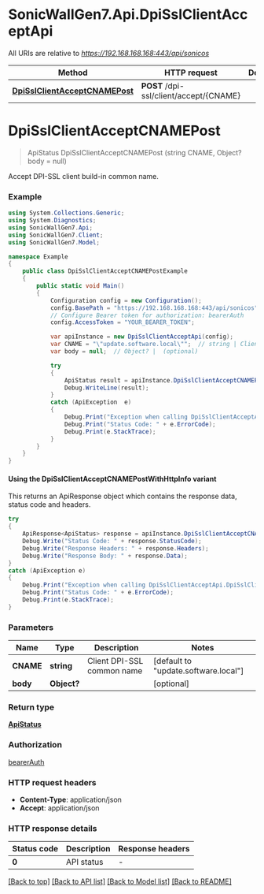 # SonicWallGen7.Api.DpiSslClientAcceptApi

All URIs are relative to *https://192.168.168.168:443/api/sonicos*

| Method | HTTP request | Description |
|--------|--------------|-------------|
| [**DpiSslClientAcceptCNAMEPost**](DpiSslClientAcceptApi.md#dpisslclientacceptcnamepost) | **POST** /dpi-ssl/client/accept/{CNAME} |  |

<a id="dpisslclientacceptcnamepost"></a>
# **DpiSslClientAcceptCNAMEPost**
> ApiStatus DpiSslClientAcceptCNAMEPost (string CNAME, Object? body = null)



Accept DPI-SSL client build-in common name.

### Example
```csharp
using System.Collections.Generic;
using System.Diagnostics;
using SonicWallGen7.Api;
using SonicWallGen7.Client;
using SonicWallGen7.Model;

namespace Example
{
    public class DpiSslClientAcceptCNAMEPostExample
    {
        public static void Main()
        {
            Configuration config = new Configuration();
            config.BasePath = "https://192.168.168.168:443/api/sonicos";
            // Configure Bearer token for authorization: bearerAuth
            config.AccessToken = "YOUR_BEARER_TOKEN";

            var apiInstance = new DpiSslClientAcceptApi(config);
            var CNAME = "\"update.software.local\"";  // string | Client DPI-SSL common name (default to "update.software.local")
            var body = null;  // Object? |  (optional) 

            try
            {
                ApiStatus result = apiInstance.DpiSslClientAcceptCNAMEPost(CNAME, body);
                Debug.WriteLine(result);
            }
            catch (ApiException  e)
            {
                Debug.Print("Exception when calling DpiSslClientAcceptApi.DpiSslClientAcceptCNAMEPost: " + e.Message);
                Debug.Print("Status Code: " + e.ErrorCode);
                Debug.Print(e.StackTrace);
            }
        }
    }
}
```

#### Using the DpiSslClientAcceptCNAMEPostWithHttpInfo variant
This returns an ApiResponse object which contains the response data, status code and headers.

```csharp
try
{
    ApiResponse<ApiStatus> response = apiInstance.DpiSslClientAcceptCNAMEPostWithHttpInfo(CNAME, body);
    Debug.Write("Status Code: " + response.StatusCode);
    Debug.Write("Response Headers: " + response.Headers);
    Debug.Write("Response Body: " + response.Data);
}
catch (ApiException e)
{
    Debug.Print("Exception when calling DpiSslClientAcceptApi.DpiSslClientAcceptCNAMEPostWithHttpInfo: " + e.Message);
    Debug.Print("Status Code: " + e.ErrorCode);
    Debug.Print(e.StackTrace);
}
```

### Parameters

| Name | Type | Description | Notes |
|------|------|-------------|-------|
| **CNAME** | **string** | Client DPI-SSL common name | [default to &quot;update.software.local&quot;] |
| **body** | **Object?** |  | [optional]  |

### Return type

[**ApiStatus**](ApiStatus.md)

### Authorization

[bearerAuth](../README.md#bearerAuth)

### HTTP request headers

 - **Content-Type**: application/json
 - **Accept**: application/json


### HTTP response details
| Status code | Description | Response headers |
|-------------|-------------|------------------|
| **0** | API status |  -  |

[[Back to top]](#) [[Back to API list]](../README.md#documentation-for-api-endpoints) [[Back to Model list]](../README.md#documentation-for-models) [[Back to README]](../README.md)

